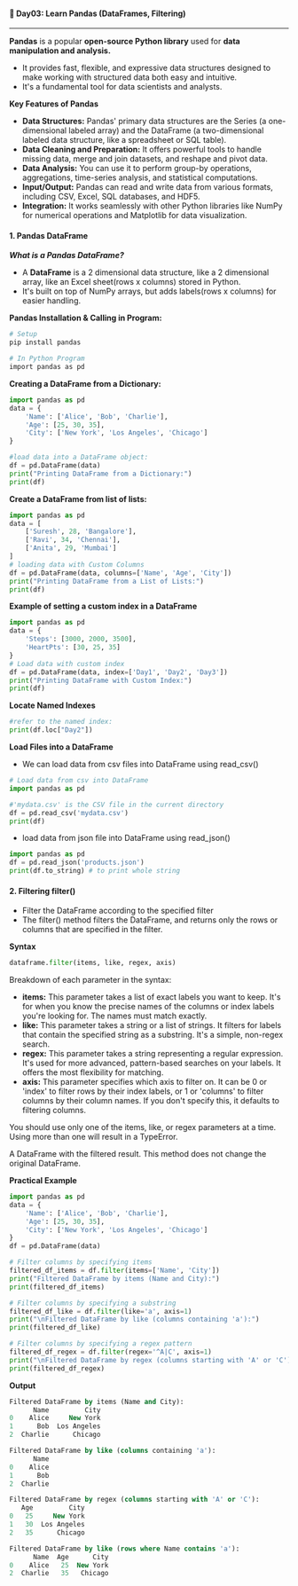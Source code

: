 #### 📘 Day03:  Learn Pandas (DataFrames, Filtering)
---
**Pandas** is a popular **open-source Python library** used for **data manipulation and analysis.**
- It provides fast, flexible, and expressive data structures designed to make working with structured data both easy and intuitive. 
- It's a fundamental tool for data scientists and analysts.

**Key Features of Pandas**
- **Data Structures:** Pandas' primary data structures are the Series (a one-dimensional labeled array) and the DataFrame (a two-dimensional labeled data structure, like a spreadsheet or SQL table).
- **Data Cleaning and Preparation:** It offers powerful tools to handle missing data, merge and join datasets, and reshape and pivot data.
- **Data Analysis:** You can use it to perform group-by operations, aggregations, time-series analysis, and statistical computations.
- **Input/Output:** Pandas can read and write data from various formats, including CSV, Excel, SQL databases, and HDF5.
- **Integration:** It works seamlessly with other Python libraries like NumPy for numerical operations and Matplotlib for data visualization.
#### 1. Pandas DataFrame
_**What is a Pandas DataFrame?**_
- A **DataFrame** is a 2 dimensional data structure, like a 2 dimensional array, like an Excel sheet(rows x columns) stored in Python.
- It's built on top of NumPy arrays, but adds labels(rows x columns)  for easier handling.

**Pandas Installation & Calling in Program:**
``` bash
# Setup
pip install pandas

# In Python Program
import pandas as pd
```
**Creating a DataFrame from a Dictionary:**
``` python
import pandas as pd
data = {
    'Name': ['Alice', 'Bob', 'Charlie'],
    'Age': [25, 30, 35],
    'City': ['New York', 'Los Angeles', 'Chicago']
}

#load data into a DataFrame object:
df = pd.DataFrame(data)
print("Printing DataFrame from a Dictionary:")
print(df)
```
**Create a DataFrame from list of lists:**
``` python
import pandas as pd
data = [
    ['Suresh', 28, 'Bangalore'],
    ['Ravi', 34, 'Chennai'],
    ['Anita', 29, 'Mumbai']
]
# loading data with Custom Columns
df = pd.DataFrame(data, columns=['Name', 'Age', 'City'])
print("Printing DataFrame from a List of Lists:")
print(df)
```
**Example of setting a custom index in a DataFrame**
``` python
import pandas as pd
data = {
    'Steps': [3000, 2000, 3500],
    'HeartPts': [30, 25, 35]
}
# Load data with custom index
df = pd.DataFrame(data, index=['Day1', 'Day2', 'Day3'])
print("Printing DataFrame with Custom Index:")
print(df)
```
**Locate Named Indexes**
``` python
#refer to the named index:
print(df.loc["Day2"])
```
**Load Files into a DataFrame**
- We can load data from csv files into DataFrame using read_csv() 
``` python
# Load data from csv into DataFrame
import pandas as pd

#'mydata.csv' is the CSV file in the current directory
df = pd.read_csv('mydata.csv')
print(df)
```
- load data from json file into DataFrame using read_json()
``` python
import pandas as pd
df = pd.read_json('products.json') 
print(df.to_string) # to print whole string
```

#### 2. Filtering filter()
- Filter the DataFrame according to the specified filter
- The filter() method filters the DataFrame, and returns only the rows or columns that are specified in the filter.

**Syntax**
``` python
dataframe.filter(items, like, regex, axis)
```
Breakdown of each parameter in the syntax:
- **items:** This parameter takes a list of exact labels you want to keep. It's for when you know the precise names of the columns or index labels you're looking for. The names must match exactly.
- **like:** This parameter takes a string or a list of strings. It filters for labels that contain the specified string as a substring. It's a simple, non-regex search.
- **regex:** This parameter takes a string representing a regular expression. It's used for more advanced, pattern-based searches on your labels. It offers the most flexibility for matching.
- **axis:** This parameter specifies which axis to filter on. It can be 0 or 'index' to filter rows by their index labels, or 1 or 'columns' to filter columns by their column names. If you don't specify this, it defaults to filtering columns.

You should use only one of the items, like, or regex parameters at a time. Using more than one will result in a TypeError.

A DataFrame with the filtered result. This method does not change the original DataFrame.

**Practical Example**
``` python
import pandas as pd
data = {
    'Name': ['Alice', 'Bob', 'Charlie'],
    'Age': [25, 30, 35],
    'City': ['New York', 'Los Angeles', 'Chicago']
}
df = pd.DataFrame(data)

# Filter columns by specifying items
filtered_df_items = df.filter(items=['Name', 'City'])
print("Filtered DataFrame by items (Name and City):")
print(filtered_df_items)

# Filter columns by specifying a substring
filtered_df_like = df.filter(like='a', axis=1)
print("\nFiltered DataFrame by like (columns containing 'a'):")
print(filtered_df_like)

# Filter columns by specifying a regex pattern
filtered_df_regex = df.filter(regex='^A|C', axis=1)
print("\nFiltered DataFrame by regex (columns starting with 'A' or 'C'):")
print(filtered_df_regex)
```
**Output**
``` sql
Filtered DataFrame by items (Name and City):
      Name         City
0    Alice     New York
1      Bob  Los Angeles
2  Charlie      Chicago

Filtered DataFrame by like (columns containing 'a'):
      Name
0    Alice
1      Bob
2  Charlie

Filtered DataFrame by regex (columns starting with 'A' or 'C'):
   Age         City
0   25     New York
1   30  Los Angeles
2   35      Chicago

Filtered DataFrame by like (rows where Name contains 'a'):
      Name  Age      City
0    Alice   25  New York
2  Charlie   35   Chicago

```